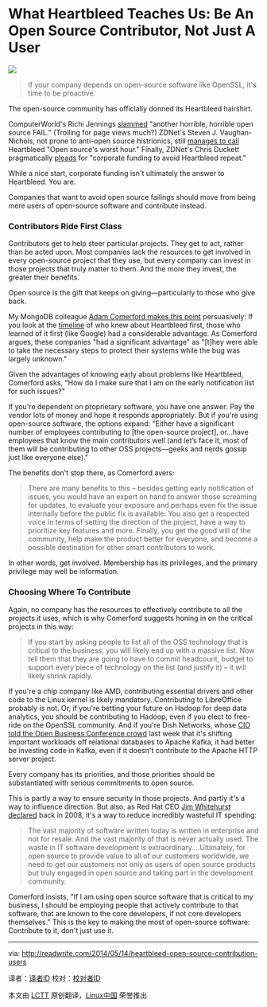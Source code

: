 What Heartbleed Teaches Us: Be An Open Source Contributor, Not Just A User
================================================================================
![](http://readwrite.com/files/styles/1400_0/public/fields/heart-shaped-hole-heartbleed.jpg)

> If your company depends on open-source software like OpenSSL, it's time to be proactive.

The open-source community has officially donned its Heartbleed hairshirt.

ComputerWorld's Richi Jennings [slammed][1] "another horrible, horrible open source FAIL." (Trolling for page views much?) ZDNet's Steven J. Vaughan-Nichols, not prone to anti-open source histrionics, still [manages to call][2] Heartbleed "Open source's worst hour." Finally, ZDNet's Chris Duckett pragmatically [pleads][3] for "corporate funding to avoid Heartbleed repeat."

While a nice start, corporate funding isn't ultimately the answer to Heartbleed. You are.

Companies that want to avoid open source failings should move from being mere users of open-source software and contribute instead.

### Contributors Ride First Class ###

Contributors get to help steer particular projects. They get to act, rather than be acted upon. Most companies lack the resources to get involved in every open-source project that they use, but every company can invest in those projects that truly matter to them. And the more they invest, the greater their benefits.

Open source is the gift that keeps on giving—particularly to those who give back.

My MongoDB colleague [Adam Comerford makes this point][4] persuasively: If you look at the [timeline][5] of who knew about Heartbleed first, those who learned of it first (like Google) had a considerable advantage. As Comerford argues, these companies "had a significant advantage" as "[t]hey were able to take the necessary steps to protect their systems while the bug was largely unknown." 

Given the advantages of knowing early about problems like Heartbleed, Comerford asks, "How do I make sure that I am on the early notification list for such issues?"

If you're dependent on proprietary software, you have one answer: Pay the vendor lots of money and hope it responds appropriately. But if you're using open-source software, the options expand: "Either have a significant number of employees contributing to [the open-source project], or...have employees that know the main contributors well (and let’s face it, most of them will be contributing to other OSS projects—geeks and nerds gossip just like everyone else)."

The benefits don't stop there, as Comerford avers:

> There are many benefits to this – besides getting early notification of issues, you would have an expert on hand to answer those screaming for updates, to evaluate your exposure and perhaps even fix the issue internally before the public fix is available.  You also get a respected voice in terms of setting the direction of the project, have a way to prioritize key features and more.  Finally, you get the good will of the community, help make the product better for everyone, and become a possible destination for other smart contributors to work.

In other words, get involved. Membership has its privileges, and the primary privilege may well be information.

### Choosing Where To Contribute ###

Again, no company has the resources to effectively contribute to all the projects it uses, which is why Comerford suggests honing in on the critical projects in this way:

> If you start by asking people to list all of the OSS technology that is critical to the business, you will likely end up with a massive list. Now tell them that they are going to have to commit headcount, budget to support every piece of technology on the list (and justify it) – it will likely shrink rapidly.

If you're a chip company like AMD, contributing essential drivers and other code to the Linux kernel is likely mandatory. Contributing to LibreOffice probably is not. Or, if you're betting your future on Hadoop for deep data analytics, you should be contributing to Hadoop, even if you elect to free-ride on the OpenSSL community. And if you're Dish Networks, whose [CIO told the Open Business Conference crowd][6] last week that it's shifting important workloads off relational databases to Apache Kafka, it had better be investing code in Kafka, even if it doesn't contribute to the Apache HTTP server project.

Every company has its priorities, and those priorities should be substantiated with serious commitments to open source. 

This is partly a way to ensure security in those projects. And partly it's a way to influence direction. But also, as Red Hat CEO [Jim Whitehurst declared][7] back in 2008, it's a way to reduce incredibly wasteful IT spending:

> The vast majority of software written today is written in enterprise and not for resale. And the vast majority of that is never actually used. The waste in IT software development is extraordinary....Ultimately, for open source to provide value to all of our customers worldwide, we need to get our customers not only as users of open source products but truly engaged in open source and taking part in the development community.

Comerford insists, "If I am using open source software that is critical to my business, I should be employing people that actively contribute to that software, that are known to the core developers, if not core developers themselves." This is the key to making the most of open-source software: Contribute to it, don't just use it.

--------------------------------------------------------------------------------

via: http://readwrite.com/2014/05/14/heartbleed-open-source-contribution-users

译者：[译者ID](https://github.com/译者ID) 校对：[校对者ID](https://github.com/校对者ID)

本文由 [LCTT](https://github.com/LCTT/TranslateProject) 原创翻译，[Linux中国](http://linux.cn/) 荣誉推出

[1]:http://blogs.computerworld.com/encryption/23767/heartbleed-openssl-open-source-fail
[2]:http://www.zdnet.com/heartbleed-open-sources-worst-hour-7000028420/
[3]:http://www.zdnet.com/openssl-needs-corporate-funding-to-avoid-heartbleed-repeat-7000028385/
[4]:http://comerford.cc/wordpress/2014/04/15/my-conclusion-heartbleed-timeline/
[5]:http://www.smh.com.au/it-pro/security-it/heartbleed-disclosure-timeline-who-knew-what-and-when-20140415-zqurk.html
[6]:http://blogs.wsj.com/cio/2014/05/06/dish-looks-to-open-source-software-after-database-failure/
[7]:http://www.cnet.com/news/red-hat-solve-enterprise-waste-through-open-source/